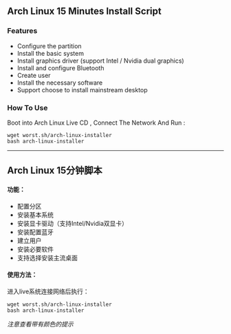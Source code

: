 ## Arch Linux 15 Minutes Install Script

### Features
* Configure the partition
* Install the basic system
* Install graphics driver (support Intel / Nvidia dual graphics)
* Install and configure Bluetooth
* Create user
* Install the necessary software
* Support choose to install mainstream desktop

### How To Use
Boot into Arch Linux Live CD , Connect The Network And Run :
```
wget worst.sh/arch-linux-installer
bash arch-linux-installer
```

---

## Arch Linux 15分钟脚本

#### 功能：
* 配置分区
* 安装基本系统
* 安装显卡驱动（支持Intel/Nvidia双显卡）
* 安装配置蓝牙
* 建立用户
* 安装必要软件
* 支持选择安装主流桌面

#### 使用方法：
进入live系统连接网络后执行：
```
wget worst.sh/arch-linux-installer
bash arch-linux-installer
```

*注意查看带有颜色的提示*

